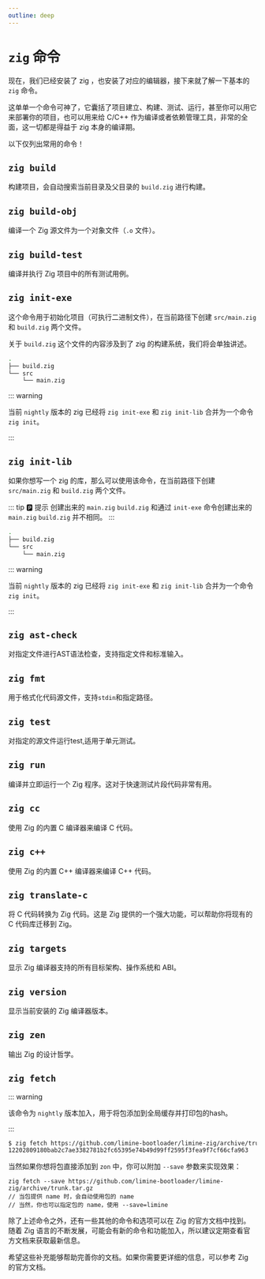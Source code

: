 ```yaml
---
outline: deep
---
```


# `zig` 命令

现在，我们已经安装了 zig ，也安装了对应的编辑器，接下来就了解一下基本的 `zig` 命令。

这单单一个命令可神了，它囊括了项目建立、构建、测试、运行，甚至你可以用它来部署你的项目，也可以用来给 C/C++ 作为编译或者依赖管理工具，非常的全面，这一切都是得益于 zig 本身的编译期。

以下仅列出常用的命令！

## `zig build`

构建项目，会自动搜索当前目录及父目录的 `build.zig` 进行构建。

## `zig build-obj`

编译一个 Zig 源文件为一个对象文件（`.o` 文件）。

## `zig build-test`

编译并执行 Zig 项目中的所有测试用例。

## `zig init-exe`

这个命令用于初始化项目（可执行二进制文件），在当前路径下创建 `src/main.zig` 和 `build.zig` 两个文件。

关于 `build.zig` 这个文件的内容涉及到了 zig 的构建系统，我们将会单独讲述。

```sh
.
├── build.zig
└── src
    └── main.zig
```

::: warning

当前 `nightly` 版本的 zig 已经将 `zig init-exe` 和 `zig init-lib` 合并为一个命令 `zig init`。

:::

## `zig init-lib`

如果你想写一个 zig 的库，那么可以使用该命令，在当前路径下创建 `src/main.zig` 和 `build.zig` 两个文件。

::: tip 🅿️ 提示
创建出来的 `main.zig` `build.zig` 和通过 `init-exe` 命令创建出来的 `main.zig` `build.zig` 并不相同。
:::

```sh
.
├── build.zig
└── src
    └── main.zig
```

::: warning

当前 `nightly` 版本的 zig 已经将 `zig init-exe` 和 `zig init-lib` 合并为一个命令 `zig init`。

:::

## `zig ast-check`

对指定文件进行AST语法检查，支持指定文件和标准输入。

## `zig fmt`

用于格式化代码源文件，支持`stdin`和指定路径。

## `zig test`

对指定的源文件运行test,适用于单元测试。

## `zig run`

编译并立即运行一个 Zig 程序。这对于快速测试片段代码非常有用。

## `zig cc`

使用 Zig 的内置 C 编译器来编译 C 代码。

## `zig c++`

使用 Zig 的内置 C++ 编译器来编译 C++ 代码。

## `zig translate-c`

将 C 代码转换为 Zig 代码。这是 Zig 提供的一个强大功能，可以帮助你将现有的 C 代码库迁移到 Zig。

## `zig targets`

显示 Zig 编译器支持的所有目标架构、操作系统和 ABI。

## `zig version`

显示当前安装的 Zig 编译器版本。

## `zig zen`

输出 Zig 的设计哲学。

## `zig fetch`

::: warning

该命令为 `nightly` 版本加入，用于将包添加到全局缓存并打印包的hash。

:::

```sh
$ zig fetch https://github.com/limine-bootloader/limine-zig/archive/trunk.tar.gz
12202809180bab2c7ae3382781b2fc65395e74b49d99ff2595f3fea9f7cf66cfa963
```

当然如果你想将包直接添加到 `zon` 中，你可以附加 `--save` 参数来实现效果：

```zig
zig fetch --save https://github.com/limine-bootloader/limine-zig/archive/trunk.tar.gz
// 当包提供 name 时，会自动使用包的 name
// 当然，你也可以指定包的 name，使用 --save=limine
```

除了上述命令之外，还有一些其他的命令和选项可以在 Zig 的官方文档中找到。随着 Zig 语言的不断发展，可能会有新的命令和功能加入，所以建议定期查看官方文档来获取最新信息。

希望这些补充能够帮助完善你的文档。如果你需要更详细的信息，可以参考 Zig 的官方文档。
